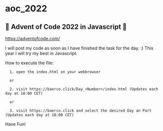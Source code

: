 # aoc_2022
## 🎄 Advent of Code 2022 in Javascript 🎄

https://adventofcode.com/

I will post my code as soon as I have finished the task for the day. :) 
This year I will try my best in Javascript.

How to execute the file:
     
      1. open the index.html on your webbrowser

      or
      
      2. visit https://baerco.click/Day_<Number>/index.html (Updates each day at 18:00 CET)

      or 

      3. visit https://baerco.click and select the desired Day an Part (Updates each day at 18:00 CET)
  
  Have Fun! 
